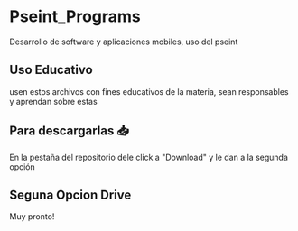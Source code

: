 # Pseint_Programs
Desarrollo de software y aplicaciones mobiles, uso del pseint

## Uso Educativo

usen estos archivos con fines educativos de la materia, sean responsables y aprendan sobre estas

## Para descargarlas 📥

En la pestaña del repositorio dele click a "Download" y le dan a la segunda opción

## Seguna Opcion Drive

Muy pronto!
